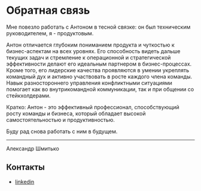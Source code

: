 # Обратная связь

Мне повезло работать с Антоном в тесной связке: он был техническим руководителем, я - продуктовым.

Антон отличается глубоким пониманием продукта и чуткостью к бизнес-аспектам на всех уровнях. Его способность видеть дальше текущих задач и стремление к операционной и стратегической эффективности делают его идеальным партнером в бизнес-процессах. Кроме того, его лидерские качества проявляются в умении укреплять командный дух и активно участвовать в росте каждого члена команды. Навык разностороннего управления конфликтными ситуациями помогает как во внутрикомандной коммуникации, так и при общении со стейкхолдерами. 

Кратко: Антон - это эффективный профессионал, способствующий росту команды и бизнеса, который обладает высокой самостоятельностью и продуктивностью.

Буду рад снова работать с ним в будущем.

---

Александр Шмитько

## Контакты

* [linkedin](https://www.linkedin.com/in/shmitko/)
